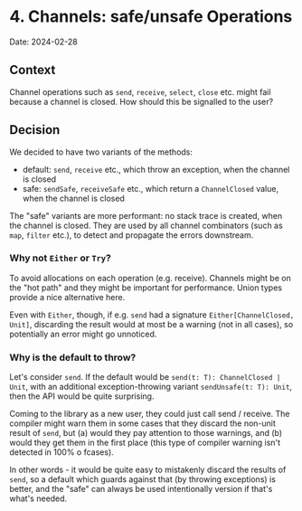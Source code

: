 # 4. Channels: safe/unsafe Operations

Date: 2024-02-28

## Context

Channel operations such as `send`, `receive`, `select`, `close` etc. might fail because a channel is closed. How should
this be signalled to the user?

## Decision

We decided to have two variants of the methods:

* default: `send`, `receive` etc., which throw an exception, when the channel is closed
* safe: `sendSafe`, `receiveSafe` etc., which return a `ChannelClosed` value, when the channel is closed

The "safe" variants are more performant: no stack trace is created, when the channel is closed. They are used by all
channel combinators (such as `map`, `filter` etc.), to detect and propagate the errors downstream.

### Why not `Either` or `Try`?

To avoid allocations on each operation (e.g. receive). Channels might be on the "hot path" and they might be important 
for performance. Union types provide a nice alternative here.

Even with `Either`, though, if e.g. `send` had a signature `Either[ChannelClosed, Unit]`, discarding the result would 
at most be a warning (not in all cases), so potentially an error might go unnoticed.

### Why is the default to throw?

Let's consider `send`. If the default would be `send(t: T): ChannelClosed | Unit`, with an additional exception-throwing 
variant `sendUnsafe(t: T): Unit`, then the API would be quite surprising.

Coming to the library as a new user, they could just call send / receive. The compiler might warn them in some cases 
that they discard the non-unit result of `send`, but (a) would they pay attention to those warnings, and (b) would they 
get them in the first place (this type of compiler warning isn't detected in 100% o fcases).

In other words - it would be quite easy to mistakenly discard the results of `send`, so a default which guards against 
that (by throwing exceptions) is better, and the "safe" can always be used intentionally version if that's what's 
needed.
